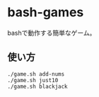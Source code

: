 # bash-games

bashで動作する簡単なゲーム。  

## 使い方

```shell
./game.sh add-nums
./game.sh just10
./game.sh blackjack
```
